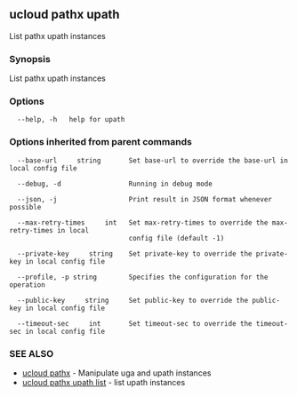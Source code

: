 

## ucloud pathx upath

List pathx upath instances

### Synopsis

List pathx upath instances

### Options

```
  --help, -h   help for upath 

```

### Options inherited from parent commands

```
  --base-url     string       Set base-url to override the base-url in local config file 

  --debug, -d                 Running in debug mode 

  --json, -j                  Print result in JSON format whenever possible 

  --max-retry-times     int   Set max-retry-times to override the max-retry-times in local
                              config file (default -1) 

  --private-key     string    Set private-key to override the private-key in local config file 

  --profile, -p string        Specifies the configuration for the operation 

  --public-key     string     Set public-key to override the public-key in local config file 

  --timeout-sec     int       Set timeout-sec to override the timeout-sec in local config file 

```

### SEE ALSO

* [ucloud pathx](developer/cli/cmd/ucloud/pathx)	 - Manipulate uga and upath instances
* [ucloud pathx upath list](developer/cli/cmd/ucloud/pathx/upath/list)	 - list upath instances


